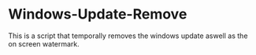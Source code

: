 # Windows-Update-Remove
This is a script that temporally removes the windows update aswell as the on screen watermark.
